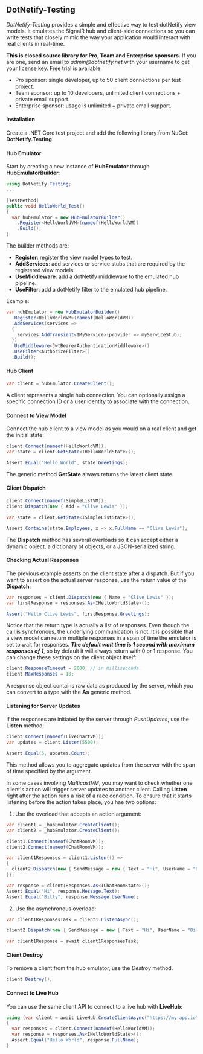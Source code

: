 ## DotNetify-Testing

_DotNetify-Testing_ provides a simple and effective way to test dotNetify view models. It emulates the SignalR hub and client-side connections so you can write tests that closely mimic the way your application would interact with real clients in real-time.

<d-alert info="true">

<b>This is closed source library for Pro, Team and Enterprise sponsors.</b> If you are one, send an email to _admin@dotnetify.net_ with your username to get your license key. Free trial is available.

- Pro sponsor: single developer, up to 50 client connections per test project.
- Team sponsor: up to 10 developers, unlimited client connections + private email support.
- Enterprise sponsor: usage is unlimited + private email support.

</d-alert>

#### Installation

Create a .NET Core test project and add the following library from NuGet: **DotNetify.Testing**.

#### Hub Emulator

Start by creating a new instance of **HubEmulator** through **HubEmulatorBuilder**:

```csharp
using DotNetify.Testing;
...

[TestMethod]
public void HelloWorld_Test()
{
  var hubEmulator = new HubEmulatorBuilder()
    .Register<HelloWorldVM>(nameof(HelloWorldVM))
    .Build();
}
```

The builder methods are:

- **Register**: register the view model types to test.
- **AddServices**: add services or service stubs that are required by the registered view models.
- **UseMiddleware**: add a dotNetify middleware to the emulated hub pipeline.
- **UseFilter**: add a dotNetify filter to the emulated hub pipeline.

Example:

```csharp
var hubEmulator = new HubEmulatorBuilder()
  .Register<HelloWorldVM>(nameof(HelloWorldVM))
  .AddServices(services =>
  {
    services.AddTransient<IMyService>(provider => myServiceStub);
  })
  .UseMiddleware<JwtBearerAuthenticationMiddleware>()
  .UseFilter<AuthorizeFilter>()
  .Build();
```

#### Hub Client

```csharp
var client = hubEmulator.CreateClient();
```

A client represents a single hub connection. You can optionally assign a specific connection ID or a user identity to associate with the connection.

#### Connect to View Model

Connect the hub client to a view model as you would on a real client and get the initial state:

```csharp
client.Connect(nameof(HelloWorldVM));
var state = client.GetState<IHelloWorldState>();

Assert.Equal("Hello World", state.Greetings);
```

The generic method **GetState** always returns the latest client state.

#### Client Dispatch

```csharp
client.Connect(nameof(SimpleListVM));
client.Dispatch(new { Add = "Clive Lewis" });

var state = client.GetState<ISimpleListState>();

Assert.Contains(state.Employees, x => x.FullName == "Clive Lewis");
```

The **Dispatch** method has several overloads so it can accept either a dynamic object, a dictionary of objects, or a JSON-serialized string.

#### Checking Actual Responses

The previous example asserts on the client state after a dispatch. But if you want to assert on the actual server response, use the return value of the **Dispatch**:

```csharp
var responses = client.Dispatch(new { Name = "Clive Lewis" });
var firstResponse = responses.As<IHelloWorldState>();

Assert("Hello Clive Lewis", firstResponse.Greetings);
```

Notice that the return type is actually a list of responses. Even though the call is synchronous, the underlying communication is not. It is possible that a view model can return multiple responses in a span of time the emulator is set to wait for responses. **_The default wait time is 1 second with maximum responses of 1_**, so by default it will always return with 0 or 1 response. You can change these settings on the client object itself:

```csharp
client.ResponseTimeout = 2000; // in milliseconds.
client.MaxResponses = 10;
```

A response object contains raw data as produced by the server, which you can convert to a type with the **As** generic method.

#### Listening for Server Updates

If the responses are initiated by the server through _PushUpdates_, use the **Listen** method:

```csharp
client.Connect(nameof(LiveChartVM));
var updates = client.Listen(5500);

Assert.Equal(5, updates.Count);
```

This method allows you to aggregate updates from the server with the span of time specified by the argument.

In some cases involving _MulticastVM_, you may want to check whether one client's action will trigger server updates to another client. Calling **Listen** right after the action runs a risk of a race condition. To ensure that it starts listening before the action takes place, you hae two options:

1. Use the overload that accepts an action argument:

```csharp
var client1 = _hubEmulator.CreateClient();
var client2 = _hubEmulator.CreateClient();

client1.Connect(nameof(ChatRoomVM));
client2.Connect(nameof(ChatRoomVM));

var client1Responses = client1.Listen(() =>
{
  client2.Dispatch(new { SendMessage = new { Text = "Hi", UserName = "Billy" } });
});

var response = client1Responses.As<IChatRoomState>();
Assert.Equal("Hi", response.Message.Text);
Assert.Equal("Billy", response.Message.UserName);
```

2. Use the asynchronous overload:

```csharp
var client1ResponsesTask = client1.ListenAsync();

client2.Dispatch(new { SendMessage = new { Text = "Hi", UserName = "Billy" } });

var client1Response = await client1ResponsesTask;
```

#### Client Destroy

To remove a client from the hub emulator, use the _Destroy_ method.

```csharp
client.Destroy();
```

#### Connect to Live Hub

You can use the same client API to connect to a live hub with **LiveHub**:

```csharp
using (var client = await LiveHub.CreateClientAsync("https://my-app.io"))
{
  var responses = client.Connect(nameof(HelloWorldVM));
  var response = responses.As<IHelloWorldState>();
  Assert.Equal("Hello World", response.FullName);
}
```
